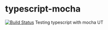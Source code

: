 # typescript-mocha
[![Build Status](https://travis-ci.org/spainb123/typescript-mocha.svg?branch=master)](https://travis-ci.org/spainb123/typescript-mocha.svg?branch=master)
Testing typescript with mocha UT
